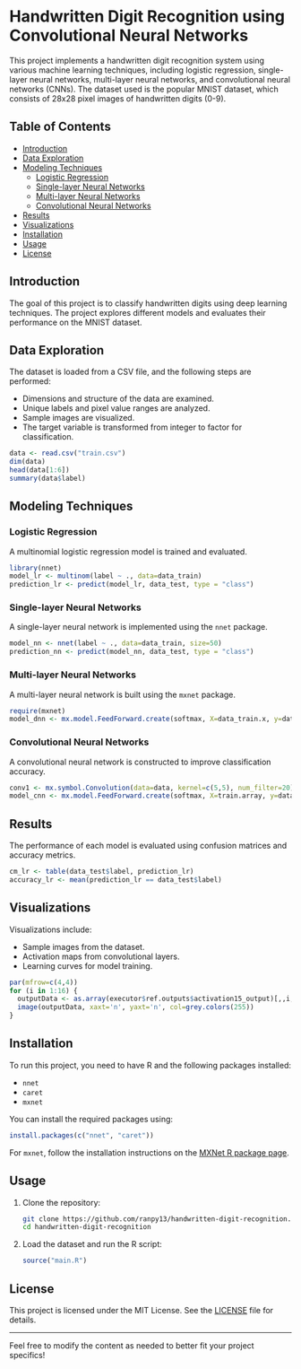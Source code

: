 # Handwritten Digit Recognition using Convolutional Neural Networks

This project implements a handwritten digit recognition system using various machine learning techniques, including logistic regression, single-layer neural networks, multi-layer neural networks, and convolutional neural networks (CNNs). The dataset used is the popular MNIST dataset, which consists of 28x28 pixel images of handwritten digits (0-9).

## Table of Contents

- [Introduction](#introduction)
- [Data Exploration](#data-exploration)
- [Modeling Techniques](#modeling-techniques)
  - [Logistic Regression](#logistic-regression)
  - [Single-layer Neural Networks](#single-layer-neural-networks)
  - [Multi-layer Neural Networks](#multi-layer-neural-networks)
  - [Convolutional Neural Networks](#convolutional-neural-networks)
- [Results](#results)
- [Visualizations](#visualizations)
- [Installation](#installation)
- [Usage](#usage)
- [License](#license)

## Introduction

The goal of this project is to classify handwritten digits using deep learning techniques. The project explores different models and evaluates their performance on the MNIST dataset.

## Data Exploration

The dataset is loaded from a CSV file, and the following steps are performed:

- Dimensions and structure of the data are examined.
- Unique labels and pixel value ranges are analyzed.
- Sample images are visualized.
- The target variable is transformed from integer to factor for classification.

```r
data <- read.csv("train.csv")
dim(data)
head(data[1:6])
summary(data$label)
```

## Modeling Techniques

### Logistic Regression

A multinomial logistic regression model is trained and evaluated.

```r
library(nnet)
model_lr <- multinom(label ~ ., data=data_train)
prediction_lr <- predict(model_lr, data_test, type = "class")
```

### Single-layer Neural Networks

A single-layer neural network is implemented using the `nnet` package.

```r
model_nn <- nnet(label ~ ., data=data_train, size=50)
prediction_nn <- predict(model_nn, data_test, type = "class")
```

### Multi-layer Neural Networks

A multi-layer neural network is built using the `mxnet` package.

```r
require(mxnet)
model_dnn <- mx.model.FeedForward.create(softmax, X=data_train.x, y=data_train.y)
```

### Convolutional Neural Networks

A convolutional neural network is constructed to improve classification accuracy.

```r
conv1 <- mx.symbol.Convolution(data=data, kernel=c(5,5), num_filter=20)
model_cnn <- mx.model.FeedForward.create(softmax, X=train.array, y=data_train.y)
```

## Results

The performance of each model is evaluated using confusion matrices and accuracy metrics.

```r
cm_lr <- table(data_test$label, prediction_lr)
accuracy_lr <- mean(prediction_lr == data_test$label)
```

## Visualizations

Visualizations include:

- Sample images from the dataset.
- Activation maps from convolutional layers.
- Learning curves for model training.

```r
par(mfrow=c(4,4))
for (i in 1:16) {
  outputData <- as.array(executor$ref.outputs$activation15_output)[,,i,1]
  image(outputData, xaxt='n', yaxt='n', col=grey.colors(255))
}
```

## Installation

To run this project, you need to have R and the following packages installed:

- `nnet`
- `caret`
- `mxnet`

You can install the required packages using:

```r
install.packages(c("nnet", "caret"))
```

For `mxnet`, follow the installation instructions on the [MXNet R package page](https://mxnet.apache.org/get_started/).

## Usage

1. Clone the repository:

   ```bash
   git clone https://github.com/ranpy13/handwritten-digit-recognition.git
   cd handwritten-digit-recognition
   ```

2. Load the dataset and run the R script:
   ```r
   source("main.R")
   ```

## License

This project is licensed under the MIT License. See the [LICENSE](LICENSE) file for details.

---

Feel free to modify the content as needed to better fit your project specifics!
